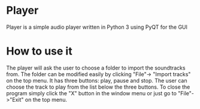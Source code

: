 # Player
Player is a simple audio player written in Python 3 using PyQT for the GUI

# How to use it
The player will ask the user to choose a folder to import the soundtracks from.
The folder can be modified easily by clicking "File"-> "Import tracks" on the top menu.
It has three buttons: play, pause and stop.
The user can choose the track to play from the list below the three buttons.
To close the program simply click the "X" button in the window menu or just go to
"File"->"Exit" on the top menu.
